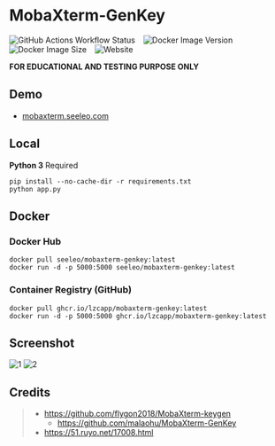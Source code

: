 # MobaXterm-GenKey

![GitHub Actions Workflow Status](https://img.shields.io/github/actions/workflow/status/lzcapp/MobaXterm-GenKey/main.yml?style=for-the-badge)
&ensp; ![Docker Image Version](https://img.shields.io/docker/v/seeleo/mobaxterm-genkey?style=for-the-badge)
&ensp; ![Docker Image Size](https://img.shields.io/docker/image-size/seeleo/mobaxterm-genkey?style=for-the-badge) &ensp; ![Website](https://img.shields.io/website?url=https%3A%2F%2Fmobaxterm.seeleo.com%2F&style=for-the-badge&label=mobaxterm.seeleo.com)

**FOR EDUCATIONAL AND TESTING PURPOSE ONLY**

## Demo

- [mobaxterm.seeleo.com](https://mobaxterm.seeleo.com/)

## Local

**Python 3** Required

```
pip install --no-cache-dir -r requirements.txt
python app.py
```

## Docker

### Docker Hub

```
docker pull seeleo/mobaxterm-genkey:latest
docker run -d -p 5000:5000 seeleo/mobaxterm-genkey:latest
```


### Container Registry (GitHub)

```
docker pull ghcr.io/lzcapp/mobaxterm-genkey:latest
docker run -d -p 5000:5000 ghcr.io/lzcapp/mobaxterm-genkey:latest
```

## Screenshot

![1](https://github.com/malaohu/MobaXterm-GenKey/assets/12462465/fa319fe6-b75c-404f-b6fb-59290cda0d66)
![2](https://github.com/malaohu/MobaXterm-GenKey/assets/12462465/ea5387f5-144a-4b1c-a8a8-0847a0912223)

## Credits

> - https://github.com/flygon2018/MobaXterm-keygen
>   - https://github.com/malaohu/MobaXterm-GenKey
> - https://51.ruyo.net/17008.html
